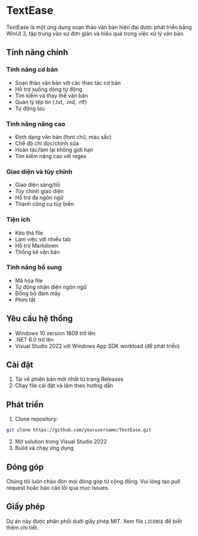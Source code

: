 # TextEase

TextEase là một ứng dụng soạn thảo văn bản hiện đại được phát triển bằng WinUI 3, tập trung vào sự đơn giản và hiệu quả trong việc xử lý văn bản.

## Tính năng chính

### Tính năng cơ bản
- Soạn thảo văn bản với các thao tác cơ bản
- Hỗ trợ xuống dòng tự động
- Tìm kiếm và thay thế văn bản
- Quản lý tệp tin (.txt, .md, .rtf)
- Tự động lưu

### Tính năng nâng cao
- Định dạng văn bản (font chữ, màu sắc)
- Chế độ chỉ đọc/chỉnh sửa
- Hoàn tác/làm lại không giới hạn
- Tìm kiếm nâng cao với regex

### Giao diện và tùy chỉnh
- Giao diện sáng/tối
- Tùy chỉnh giao diện
- Hỗ trợ đa ngôn ngữ
- Thanh công cụ tùy biến

### Tiện ích
- Kéo thả file
- Làm việc với nhiều tab
- Hỗ trợ Markdown
- Thống kê văn bản

### Tính năng bổ sung
- Mã hóa file
- Tự động nhận diện ngôn ngữ
- Đồng bộ đám mây
- Phím tắt

## Yêu cầu hệ thống
- Windows 10 version 1809 trở lên
- .NET 6.0 trở lên
- Visual Studio 2022 với Windows App SDK workload (để phát triển)

## Cài đặt
1. Tải về phiên bản mới nhất từ trang Releases
2. Chạy file cài đặt và làm theo hướng dẫn

## Phát triển
1. Clone repository:
```bash
git clone https://github.com/yourusername/TextEase.git
```
2. Mở solution trong Visual Studio 2022
3. Build và chạy ứng dụng

## Đóng góp
Chúng tôi luôn chào đón mọi đóng góp từ cộng đồng. Vui lòng tạo pull request hoặc báo cáo lỗi qua mục Issues.

## Giấy phép
Dự án này được phân phối dưới giấy phép MIT. Xem file `LICENSE` để biết thêm chi tiết.
